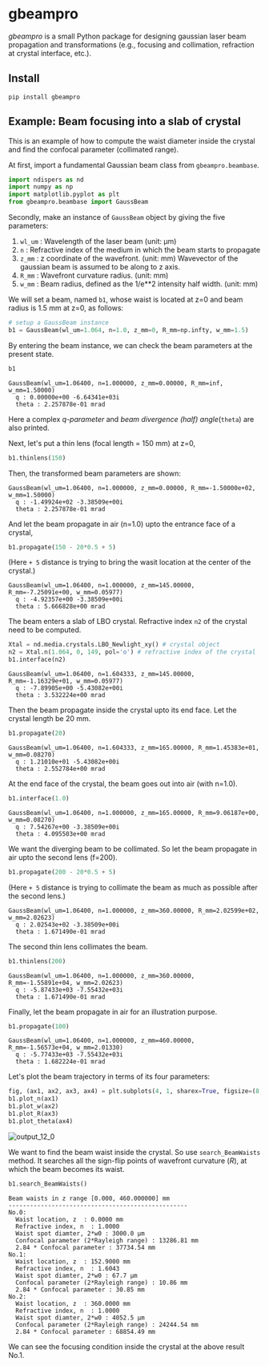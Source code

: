 # gbeampro

*gbeampro* is a small Python package for designing gaussian laser beam propagation and transformations (e.g., focusing and collimation, refraction at crystal interface, etc.). 

## Install
```shell
pip install gbeampro
```

## Example: Beam focusing into a slab of crystal

This is an example of how to compute the waist diameter inside the crystal and find the confocal parameter (collimated range).

At first, import a fundamental Gaussian beam class from `gbeampro.beambase`.
```python
import ndispers as nd
import numpy as np
import matplotlib.pyplot as plt
from gbeampro.beambase import GaussBeam
```

Secondly, make an instance of `GaussBeam` object by giving the five parameters:
1. `wl_um` : Wavelength of the laser beam (unit: µm)
2. `n` : Refractive index of the medium in which the beam starts to propagate
3. `z_mm` : z coordinate of the wavefront. (unit: mm)
            Wavevector of the gaussian beam is assumed to be along to z axis.
4. `R_mm` :  Wavefront curvature radius. (unit: mm)
5. `w_mm` : Beam radius, defined as the 1/e**2 intensity half width. (unit: mm)

We will set a beam, named `b1`,  whose waist is located at z=0 and beam radius is 1.5 mm at z=0, as follows:
```python
# setup a GaussBeam instance
b1 = GaussBeam(wl_um=1.064, n=1.0, z_mm=0, R_mm=np.infty, w_mm=1.5)
```

By entering the beam instance, we can check the beam parameters at the present state.
```python
b1
```




    GaussBeam(wl_um=1.06400, n=1.000000, z_mm=0.00000, R_mm=inf, w_mm=1.50000)
      q : 0.00000e+00 -6.64341e+03i
      theta : 2.257878e-01 mrad

Here a complex *q-parameter* and *beam divergence (half) angle*(`theta`) are also printed.


Next, let's put a thin lens (focal length = 150 mm) at z=0,
```python
b1.thinlens(150)
```


Then, the transformed beam parameters are shown:

    GaussBeam(wl_um=1.06400, n=1.000000, z_mm=0.00000, R_mm=-1.50000e+02, w_mm=1.50000)
      q : -1.49924e+02 -3.38509e+00i
      theta : 2.257878e-01 mrad

And let the beam propagate in air (n=1.0) upto the entrance face of a crystal,


```python
b1.propagate(150 - 20*0.5 + 5)
```
(Here `+ 5` distance is trying to bring the wasit location at the center of the crystal.)



    GaussBeam(wl_um=1.06400, n=1.000000, z_mm=145.00000, R_mm=-7.25091e+00, w_mm=0.05977)
      q : -4.92357e+00 -3.38509e+00i
      theta : 5.666828e+00 mrad

The beam enters a slab of LBO crystal. Refractive index `n2` of the crystal need to be computed.


```python
Xtal = nd.media.crystals.LBO_Newlight_xy() # crystal object
n2 = Xtal.n(1.064, 0, 149, pol='o') # refractive index of the crystal
b1.interface(n2)
```




    GaussBeam(wl_um=1.06400, n=1.604333, z_mm=145.00000, R_mm=-1.16329e+01, w_mm=0.05977)
      q : -7.89905e+00 -5.43082e+00i
      theta : 3.532224e+00 mrad


Then the beam propagate inside the crystal upto its end face. Let the crystal length be 20 mm.

```python
b1.propagate(20)
```




    GaussBeam(wl_um=1.06400, n=1.604333, z_mm=165.00000, R_mm=1.45383e+01, w_mm=0.08270)
      q : 1.21010e+01 -5.43082e+00i
      theta : 2.552784e+00 mrad


At the end face of the crystal, the beam goes out into air (with n=1.0).

```python
b1.interface(1.0)
```




    GaussBeam(wl_um=1.06400, n=1.000000, z_mm=165.00000, R_mm=9.06187e+00, w_mm=0.08270)
      q : 7.54267e+00 -3.38509e+00i
      theta : 4.095503e+00 mrad


We want the diverging beam to be collimated. So let the beam propagate in air upto the second lens (f=200).

```python
b1.propagate(200 - 20*0.5 + 5)
```
(Here `+ 5` distance is trying to collimate the beam as much as possible after the second lens.)



    GaussBeam(wl_um=1.06400, n=1.000000, z_mm=360.00000, R_mm=2.02599e+02, w_mm=2.02623)
      q : 2.02543e+02 -3.38509e+00i
      theta : 1.671490e-01 mrad


The second thin lens collimates the beam.

```python
b1.thinlens(200)
```




    GaussBeam(wl_um=1.06400, n=1.000000, z_mm=360.00000, R_mm=-1.55891e+04, w_mm=2.02623)
      q : -5.87433e+03 -7.55432e+03i
      theta : 1.671490e-01 mrad


Finally, let the beam propagate in air for an illustration purpose.

```python
b1.propagate(100)
```




    GaussBeam(wl_um=1.06400, n=1.000000, z_mm=460.00000, R_mm=-1.56573e+04, w_mm=2.01330)
      q : -5.77433e+03 -7.55432e+03i
      theta : 1.682224e-01 mrad


Let's plot the beam trajectory in terms of its four parameters:

```python
fig, (ax1, ax2, ax3, ax4) = plt.subplots(4, 1, sharex=True, figsize=(8, 16), facecolor="white")
b1.plot_n(ax1)
b1.plot_w(ax2)
b1.plot_R(ax3)
b1.plot_theta(ax4)
```


    
![output_12_0](https://user-images.githubusercontent.com/88579896/179395036-151ba08b-37c3-4ecd-b0d0-ac2598329c24.png)

    
We want to find the beam waist inside the crystal. So use `search_BeamWaists` method. It searches all the sign-flip points of wavefront curvature (*R*), at which the beam becomes its waist.


```python
b1.search_BeamWaists()
```

    
    Beam waists in z range [0.000, 460.000000] mm
    --------------------------------------------------
    No.0:
      Waist location, z  : 0.0000 mm
      Refractive index, n  : 1.0000
      Waist spot diamter, 2*w0 : 3000.0 µm
      Confocal parameter (2*Rayleigh range) : 13286.81 mm
      2.84 * Confocal parameter : 37734.54 mm
    No.1:
      Waist location, z  : 152.9000 mm
      Refractive index, n  : 1.6043
      Waist spot diamter, 2*w0 : 67.7 µm
      Confocal parameter (2*Rayleigh range) : 10.86 mm
      2.84 * Confocal parameter : 30.85 mm
    No.2:
      Waist location, z  : 360.0000 mm
      Refractive index, n  : 1.0000
      Waist spot diamter, 2*w0 : 4052.5 µm
      Confocal parameter (2*Rayleigh range) : 24244.54 mm
      2.84 * Confocal parameter : 68854.49 mm


We can see the focusing condition inside the crystal at the above result No.1.

